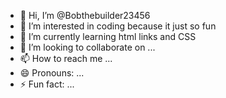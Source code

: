 - 👋 Hi, I’m @Bobthebuilder23456
- 👀 I’m interested in coding because it just so fun
- 🌱 I’m currently learning html links and CSS
- 💞️ I’m looking to collaborate on ...
- 📫 How to reach me ...
- 😄 Pronouns: ...
- ⚡ Fun fact: ...

<!---
Bobthebuilder23456/Bobthebuilder23456 is a ✨ special ✨ repository because its `README.md` (this file) appears on your GitHub profile.
You can click the Preview link to take a look at your changes.
--->

